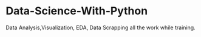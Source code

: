 # Data-Science-With-Python
Data Analysis,Visualization, EDA, Data Scrapping all the work while training.
